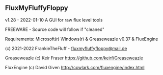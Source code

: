 FluxMyFluffyFloppy
----------------------------------------
v1.28 - 2022-01-10 
A GUI for raw flux level tools

FREEWARE - Source code will follow if "cleaned"

Requirements: Microsoft(r) Windows(r) & Greaseweazle v0.37 & FluxEngine

(c) 2021-2022 FrankieTheFluff - fluxmyfluffyfloppy@mail.de

Greaseweazle (c) Keir Fraser
https://github.com/keirf/Greaseweazle

FluxEngine (c) David Given
http://cowlark.com/fluxengine/index.html
